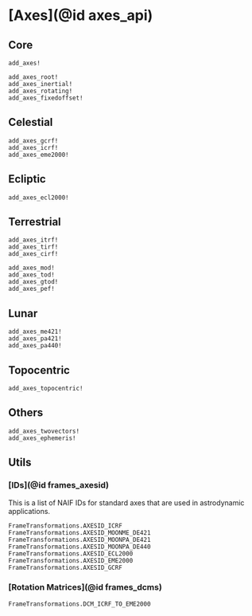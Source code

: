 # [Axes](@id axes_api) 

## Core

```@docs
add_axes!

add_axes_root!
add_axes_inertial!
add_axes_rotating!
add_axes_fixedoffset!
```

## Celestial

```@docs
add_axes_gcrf!
add_axes_icrf!
add_axes_eme2000!
```

## Ecliptic

```@docs
add_axes_ecl2000!
```

## Terrestrial 

```@docs
add_axes_itrf!
add_axes_tirf!
add_axes_cirf!

add_axes_mod!
add_axes_tod!
add_axes_gtod!
add_axes_pef!
```

## Lunar

```@docs
add_axes_me421!
add_axes_pa421!
add_axes_pa440!
```

## Topocentric 

```@docs
add_axes_topocentric!
```

## Others 

```@docs
add_axes_twovectors!
add_axes_ephemeris!
```

## Utils

### [IDs](@id frames_axesid)

This is a list of NAIF IDs for standard axes that are used in astrodynamic applications.

```@docs 
FrameTransformations.AXESID_ICRF
FrameTransformations.AXESID_MOONME_DE421
FrameTransformations.AXESID_MOONPA_DE421
FrameTransformations.AXESID_MOONPA_DE440
FrameTransformations.AXESID_ECL2000
FrameTransformations.AXESID_EME2000
FrameTransformations.AXESID_GCRF
```

### [Rotation Matrices](@id frames_dcms)

```@docs 
FrameTransformations.DCM_ICRF_TO_EME2000
```